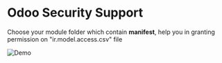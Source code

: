 # Odoo Security Support
Choose your module folder which contain __manifest__, help you in granting permission on "ir.model.access.csv" file

![Demo](https://i.imgur.com/H1Z7Iu5.gif)
